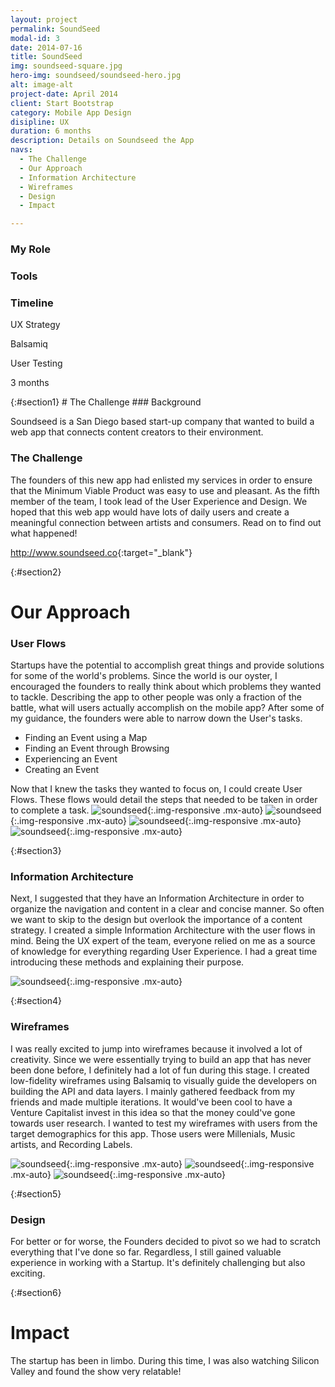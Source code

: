 ```yaml
---
layout: project
permalink: SoundSeed
modal-id: 3
date: 2014-07-16
title: SoundSeed
img: soundseed-square.jpg
hero-img: soundseed/soundseed-hero.jpg
alt: image-alt
project-date: April 2014
client: Start Bootstrap
category: Mobile App Design
disipline: UX
duration: 6 months
description: Details on Soundseed the App
navs:
  - The Challenge
  - Our Approach
  - Information Architecture
  - Wireframes
  - Design
  - Impact

---
```

<div class="container-fluid" class="hidden-xs">
<div class="row">
  <div class="col-xs-4">
    <h3>My Role </h3>
  </div>
  <div class="col-xs-4">
    <h3>Tools </h3>
  </div>
  <div class="col-xs-4">
    <h3>Timeline </h3>
  </div>
</div>
<div class="row">
  <div class="col-xs-4">
    <p class="blackbox">UX Strategy </p>
  </div>
  <div class="col-xs-4">
    <p class="blackbox">Balsamiq</p>
    <p class="blackbox">User Testing</p>
  </div>
  <div class="col-xs-4">
    <p class="blackbox">3 months</p>
  </div>
</div>
</div>
{:#section1}
# The Challenge
### Background

Soundseed is a San Diego based start-up company that wanted to build a web app that connects content creators to their environment.

### The Challenge

The founders of this new app had enlisted my services in order to ensure that the Minimum Viable Product was easy to use and pleasant. As the fifth member of the team, I took lead of the User Experience and Design. We hoped that this web app would have lots of daily users and create a meaningful connection between artists and consumers. Read on to find out what happened!

<http://www.soundseed.co>{:target="_blank"}


{:#section2}
# Our Approach
### User Flows
Startups have the potential to accomplish great things and provide solutions for some of the world's problems. Since the world is our oyster, I encouraged the founders to really think about which problems they wanted to tackle. Describing the app to other people was only a fraction of the battle, what will users actually accomplish on the mobile app? After some of my guidance, the founders were able to narrow down the User's tasks.

+ Finding an Event using a Map
+ Finding an Event through Browsing
+ Experiencing an Event
+ Creating an Event

Now that I knew the tasks they wanted to focus on, I could create User Flows. These flows would detail the steps that needed to be taken in order to complete a task.
![soundseed](../img/portfolio/soundseed/flow1.jpg "user flow"){:.img-responsive .mx-auto}
![soundseed](../img/portfolio/soundseed/flow2.jpg "user flow"){:.img-responsive .mx-auto}
![soundseed](../img/portfolio/soundseed/flow3.jpg "user flow"){:.img-responsive .mx-auto}
![soundseed](../img/portfolio/soundseed/flow4.jpg "user flow"){:.img-responsive .mx-auto}

{:#section3}
### Information Architecture

Next, I suggested that they have an Information Architecture in order to organize the navigation and content in a clear and concise manner. So often we want to skip to the design but overlook the importance of a content strategy. I created a simple Information Architecture with the user flows in mind. Being the UX expert of the team, everyone relied on me as a source of knowledge for everything regarding User Experience. I had a great time introducing these methods and explaining their purpose.

![soundseed](../img/portfolio/soundseed/ia.jpg "info arch"){:.img-responsive .mx-auto}


{:#section4}
### Wireframes

I was really excited to jump into wireframes because it involved a lot of creativity. Since we were essentially trying to build an app that has never been done before, I definitely had a lot of fun during this stage. I created low-fidelity wireframes using Balsamiq to visually guide the developers on building the API and data layers. I mainly gathered feedback from my friends and made multiple iterations. It would've been cool to have a Venture Capitalist invest in this idea so that the money could've gone towards user research. I wanted to test my wireframes with users from the target demographics for this app. Those users were Millenials, Music artists, and Recording Labels.

![soundseed](../img/portfolio/soundseed/balsamiq-1.png "wireframe"){:.img-responsive .mx-auto}
![soundseed](../img/portfolio/soundseed/balsamiq-2.png "wireframe"){:.img-responsive .mx-auto}
![soundseed](../img/portfolio/soundseed/balsamiq-3.png "wireframe"){:.img-responsive .mx-auto}


{:#section5}
### Design
For better or for worse, the Founders decided to pivot so we had to scratch everything that I've done so far. Regardless, I still gained valuable experience in working with a Startup. It's definitely challenging but also exciting.


{:#section6}

# Impact
The startup has been in limbo. During this time, I was also watching Silicon Valley and found the show very relatable!
